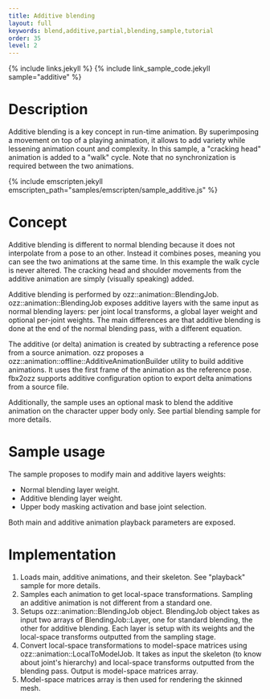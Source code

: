 ```yaml
---
title: Additive blending
layout: full
keywords: blend,additive,partial,blending,sample,tutorial
order: 35
level: 2
---
```


{% include links.jekyll %}
{% include link_sample_code.jekyll sample="additive" %}

Description
===========
Additive blending is a key concept in run-time animation. By superimposing a movement on top of a playing animation, it allows to add variety while lessening animation count and complexity.
In this sample, a "cracking head" animation is added to a "walk" cycle. Note that no synchronization is required between the two animations.

{% include emscripten.jekyll emscripten_path="samples/emscripten/sample_additive.js" %}

Concept
=======
Additive blending is different to normal blending because it does not interpolate from a pose to an other. Instead it combines poses, meaning you can see the two animations at the same time. In this example the walk cycle is never altered. The cracking head and shoulder movements from the additive animation are simply (visually speaking) added.

Additive blending is performed by ozz::animation::BlendingJob. ozz::animation::BlendingJob exposes additive layers with the same input as normal blending layers: per joint local transforms, a global layer weight and optional per-joint weights. The main differences are that additive blending is done at the end of the normal blending pass, with a different equation.

The additive (or delta) animation is created by subtracting a reference pose from a source animation. ozz proposes a ozz::animation::offline::AdditiveAnimationBuilder utility to build additive animations. It uses the first frame of the animation as the reference pose. fbx2ozz supports additive configuration option to export delta animations from a source file.

Additionally, the sample uses an optional mask to blend the additive animation on the character upper body only. See partial blending sample for more details.

Sample usage
============
The sample proposes to modify main and additive layers weights:
- Normal blending layer weight.
- Additive blending layer weight.
- Upper body masking activation and base joint selection.

Both main and additive animation playback parameters are exposed.

Implementation
==============
1. Loads main, additive animations, and their skeleton. See "playback" sample for more details.
2. Samples each animation to get local-space transformations. Sampling an additive animation is not different from a standard one.
3. Setups ozz::animation::BlendingJob object. BlendingJob object takes as input two arrays of BlendingJob::Layer, one for standard blending, the other for additive blending. Each layer is setup with its weights and the local-space transforms outputted from the sampling stage.
4. Convert local-space transformations to model-space matrices using ozz::animation::LocalToModelJob. It takes as input the skeleton (to know about joint's hierarchy) and local-space transforms outputted from the blending pass. Output is model-space matrices array.
5. Model-space matrices array is then used for rendering the skinned mesh.